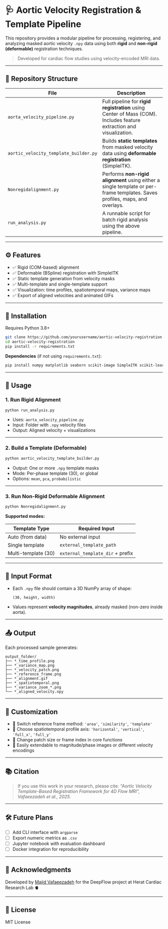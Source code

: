 # 🩺 Aortic Velocity Registration & Template Pipeline

This repository provides a modular pipeline for processing, registering, and analyzing masked aortic velocity `.npy` data using both **rigid** and **non-rigid (deformable)** registration techniques.

> Developed for cardiac flow studies using velocity-encoded MRI data.

---

## 📁 Repository Structure

| File | Description |
|------|-------------|
| `aorta_velocity_pipeline.py` | Full pipeline for **rigid registration** using Center of Mass (COM). Includes feature extraction and visualization. |
| `aortic_velocity_template_builder.py` | Builds **static templates** from masked velocity data using **deformable registration** (SimpleITK). |
| `Nonregidalignment.py` | Performs **non-rigid alignment** using either a single template or per-frame templates. Saves profiles, maps, and overlays. |
| `run_analysis.py` | A runnable script for batch rigid analysis using the above pipeline. |

---

## ⚙️ Features

- ✅ Rigid (COM-based) alignment
- ✅ Deformable (BSpline) registration with SimpleITK
- ✅ Static template generation from velocity masks
- ✅ Multi-template and single-template support
- ✅ Visualization: time profiles, spatiotemporal maps, variance maps
- ✅ Export of aligned velocities and animated GIFs

---

## 🔧 Installation

Requires Python 3.8+

```bash
git clone https://github.com/yourusername/aortic-velocity-registration.git
cd aortic-velocity-registration
pip install -r requirements.txt
```

**Dependencies** (if not using `requirements.txt`):

```bash
pip install numpy matplotlib seaborn scikit-image SimpleITK scikit-learn imageio tqdm
```

---

## 🧪 Usage

### 1. Run Rigid Alignment

```bash
python run_analysis.py
```

- Uses: `aorta_velocity_pipeline.py`
- Input: Folder with `.npy` velocity files
- Output: Aligned velocity + visualizations

---

### 2. Build a Template (Deformable)

```bash
python aortic_velocity_template_builder.py
```

- Output: One or more `.npy` template masks
- Mode: Per-phase template (30), or global
- Options: `mean`, `pca`, `probabilistic`

---

### 3. Run Non-Rigid Deformable Alignment

```bash
python Nonregidalignment.py
```

**Supported modes:**

| Template Type        | Required Input                      |
|----------------------|--------------------------------------|
| Auto (from data)     | No external input                   |
| Single template      | `external_template_path`            |
| Multi-template (30)  | `external_template_dir` + prefix    |

---

## 🧾 Input Format

- Each `.npy` file should contain a 3D NumPy array of shape:
  ```
  (30, height, width)
  ```
- Values represent **velocity magnitudes**, already masked (non-zero inside aorta).

---

## 📤 Output

Each processed sample generates:

```
output_folder/
├── *_time_profile.png
├── *_variance_map.png
├── *_velocity_patch.png
├── *_reference_frame.png
├── *_alignment.gif
├── *_spatiotemporal.png
├── *_variance_zoom_*.png
└── *_aligned_velocity.npy
```

---

## 📌 Customization

- 🔁 Switch reference frame method: `'area'`, `'similarity'`, `'template'`
- 🎯 Choose spatiotemporal profile axis: `'horizontal'`, `'vertical'`, `'full_x'`, `'full_y'`
- 🧬 Change patch size or frame index in core functions
- 🧪 Easily extendable to magnitude/phase images or different velocity encodings

---

## 📚 Citation

> If you use this work in your research, please cite:
> _"Aortic Velocity Template-Based Registration Framework for 4D Flow MRI", Vafaeezadeh et al., 2025._

---

## 🛠 Future Plans

- [ ] Add CLI interface with `argparse`
- [ ] Export numeric metrics as `.csv`
- [ ] Jupyter notebook with evaluation dashboard
- [ ] Docker integration for reproducibility

---

## 🧠 Acknowledgments

Developed by [Majid Vafaeezadeh](https://github.com/yourusername) for the DeepFlow project at Herat Cardiac Research Lab 🫀

---

## 📄 License

MIT License